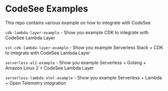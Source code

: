 # CodeSee Examples

This repo contains various example on how to integrate with CodeSee

`cdk-lambda-layer-example` - Show you example CDK to integrate with CodeSee Lambda Layer

`sst-cdk-lambda-layer-example` - Show you example Serverless Stack + CDK to integrate with CodeSee Lambda Layer

`serverless-al2-example` - Show you example Serverless + Golang + Amazon Linux 2 + CodeSee Lambda Layer

`serverless-lambda-otel-example` - Show you example Serverless + Lambda + Open Telemetry integration
